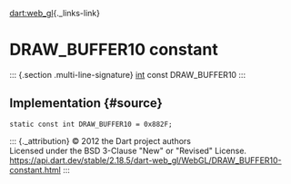 [dart:web\_gl](../../dart-web_gl/dart-web_gl-library){._links-link}

DRAW\_BUFFER10 constant
=======================

::: {.section .multi-line-signature}
[int](../../dart-core/int-class) const DRAW\_BUFFER10
:::

Implementation {#source}
--------------

``` {.language-dart data-language="dart"}
static const int DRAW_BUFFER10 = 0x882F;
```

::: {._attribution}
© 2012 the Dart project authors\
Licensed under the BSD 3-Clause \"New\" or \"Revised\" License.\
<https://api.dart.dev/stable/2.18.5/dart-web_gl/WebGL/DRAW_BUFFER10-constant.html>
:::
